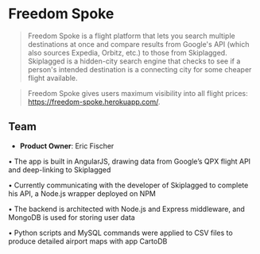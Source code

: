 # Freedom Spoke

> Freedom Spoke is a flight platform that lets you search multiple destinations at once and compare results from Google's API (which also sources Expedia, Orbitz, etc.) to those from Skiplagged. Skiplagged is a hidden-city search engine that checks to see if a person's intended destination is a connecting city for some cheaper flight available.

> Freedom Spoke gives users maximum visibility into all flight prices: https://freedom-spoke.herokuapp.com/.

## Team

  - __Product Owner__: Eric Fischer


•	The app is built in AngularJS, drawing data from Google’s QPX flight API and deep-linking to Skiplagged

•	Currently communicating with the developer of Skiplagged to complete his API, a Node.js wrapper deployed on NPM

•	The backend is architected with Node.js and Express middleware, and MongoDB is used for storing user data

•	Python scripts and MySQL commands were applied to CSV files to produce detailed airport maps with app CartoDB
